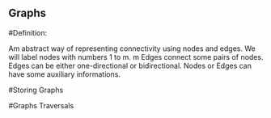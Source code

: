 ## Graphs

#Definition:

Am abstract way of representing connectivity using nodes and edges. We will label nodes with numbers 1 to m. m Edges  connect some pairs of nodes. Edges can be either one-directional or bidirectional. Nodes or Edges can have some auxiliary informations.

#Storing Graphs

#Graphs Traversals



